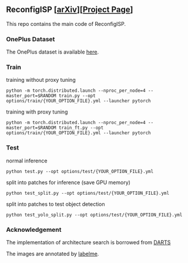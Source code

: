 ## ReconfigISP [[arXiv](https://arxiv.org/abs/2109.04760)][[Project Page](https://www.mmlab-ntu.com/project/reconfigisp/)]
This repo contains the main code of ReconfigISP.

### OnePlus Dataset
The OnePlus dataset is available [here](https://drive.google.com/file/d/1Dw0btNcBHN0diaATEFiE_8PERNvniMHU/view?usp=sharing).

### Train
training without proxy tuning
```
python -m torch.distributed.launch --nproc_per_node=4 --master_port=$RANDOM train.py --opt options/train/{YOUR_OPTION_FILE}.yml --launcher pytorch
```

training with proxy tuning
```
python -m torch.distributed.launch --nproc_per_node=4 --master_port=$RANDOM train_ft.py --opt options/train/{YOUR_OPTION_FILE}.yml --launcher pytorch
```

### Test
normal inference
```
python test.py --opt options/test/{YOUR_OPTION_FILE}.yml
```

split into patches for inference (save GPU memory)
```
python test_split.py --opt options/test/{YOUR_OPTION_FILE}.yml
```

split into patches to test object detection
```
python test_yolo_split.py --opt options/test/{YOUR_OPTION_FILE}.yml
```

### Acknowledgement
The implementation of architecture search is borrowed from [DARTS](https://github.com/quark0/darts)

The images are annotated by [labelme](https://github.com/wkentaro/labelme).